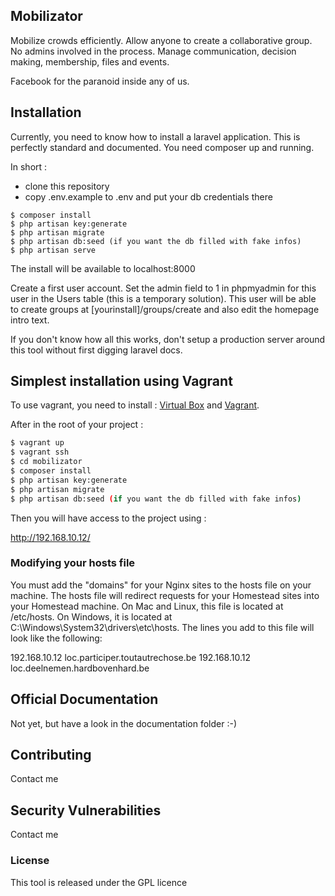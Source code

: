 ## Mobilizator

Mobilize crowds efficiently. Allow anyone to create a collaborative group. No admins involved in the process. Manage communication, decision making, membership, files and events.

Facebook for the paranoid inside any of us.

## Installation

Currently, you need to know how to install a laravel application. This is perfectly standard and documented. You need composer up and running.

In short :

- clone this repository
- copy .env.example to .env and put your db credentials there

```
$ composer install
$ php artisan key:generate
$ php artisan migrate
$ php artisan db:seed (if you want the db filled with fake infos)
$ php artisan serve
```

The install will be available to localhost:8000

Create a first user account. Set the admin field to 1 in phpmyadmin for this user in the Users table (this is a temporary solution). This user will be able to create groups at [yourinstall]/groups/create and also edit the homepage intro text.


If you don't know how all this works, don't setup a production server around this tool without first digging laravel docs.

## Simplest installation using Vagrant

To use vagrant, you need to install : [Virtual Box](https://www.virtualbox.org/wiki/Downloads) and [Vagrant](https://www.virtualbox.org/wiki/Downloads).

After in the root of your project : 

````bash
$ vagrant up
$ vagrant ssh
$ cd mobilizator
$ composer install
$ php artisan key:generate
$ php artisan migrate
$ php artisan db:seed (if you want the db filled with fake infos)
````

Then you will have access to the project using : 

http://192.168.10.12/

### Modifying your hosts file

You must add the "domains" for your Nginx sites to the hosts file on your machine. The hosts file will redirect requests for your Homestead sites into your Homestead machine. On Mac and Linux, this file is located at /etc/hosts. On Windows, it is located at C:\Windows\System32\drivers\etc\hosts. The lines you add to this file will look like the following:

192.168.10.12  loc.participer.toutautrechose.be
192.168.10.12  loc.deelnemen.hardbovenhard.be

## Official Documentation

Not yet, but have a look in the documentation folder :-)

## Contributing

Contact me

## Security Vulnerabilities

Contact me

### License

This tool is released under the GPL licence
